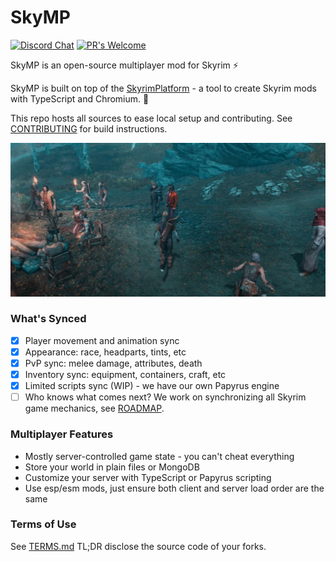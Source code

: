 # SkyMP

[![Discord Chat](https://img.shields.io/discord/699653182946803722?label=Discord&logo=Discord)](https://discord.gg/k39uQ9Yudt) 
[![PR's Welcome](https://img.shields.io/badge/PRs%20-welcome-brightgreen.svg)](CONTRIBUTING.md)

SkyMP is an open-source multiplayer mod for Skyrim ⚡

SkyMP is built on top of the [SkyrimPlatform](docs/docs_skyrim_platform.md) - a tool to create Skyrim mods with TypeScript and Chromium. 🚀

This repo hosts all sources to ease local setup and contributing. See [CONTRIBUTING](CONTRIBUTING.md) for build instructions.

![image](skymp.jpg)

### What's Synced

- [x] Player movement and animation sync
- [x] Appearance: race, headparts, tints, etc
- [x] PvP sync: melee damage, attributes, death
- [x] Inventory sync: equipment, containers, craft, etc
- [x] Limited scripts sync (WIP) - we have our own Papyrus engine
- [ ] Who knows what comes next? We work on synchronizing all Skyrim game mechanics, see [ROADMAP](ROADMAP.md).

### Multiplayer Features

- Mostly server-controlled game state - you can't cheat everything
- Store your world in plain files or MongoDB
- Customize your server with TypeScript or Papyrus scripting
- Use esp/esm mods, just ensure both client and server load order are the same

### Terms of Use

See [TERMS.md](TERMS.md)
TL;DR disclose the source code of your forks.
